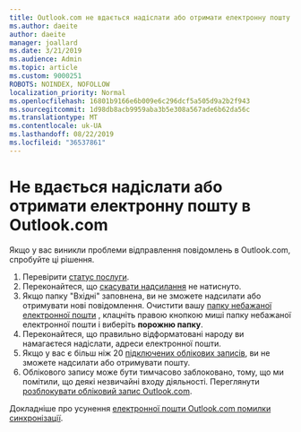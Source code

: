 ```yaml
---
title: Outlook.com не вдається надіслати або отримати електронну пошту
ms.author: daeite
author: daeite
manager: joallard
ms.date: 3/21/2019
ms.audience: Admin
ms.topic: article
ms.custom: 9000251
ROBOTS: NOINDEX, NOFOLLOW
localization_priority: Normal
ms.openlocfilehash: 16801b9166e6b009e6c296dcf5a505d9a2b2f943
ms.sourcegitcommit: 1d98db8acb9959aba3b5e308a567ade6b62da56c
ms.translationtype: MT
ms.contentlocale: uk-UA
ms.lasthandoff: 08/22/2019
ms.locfileid: "36537861"
---
```

# <a name="cant-send-or-receive-email-in-outlookcom"></a>Не вдається надіслати або отримати електронну пошту в Outlook.com

Якщо у вас виникли проблеми відправлення повідомлень в Outlook.com, спробуйте ці рішення.

1. Перевірити [статус послуги](https://go.microsoft.com/fwlink/p/?linkid=837482).
1. Переконайтеся, що [скасувати надсилання](https://outlook.live.com/mail/options/mail/messageContent/undoSend) не натиснуто.
1. Якщо папку "Вхідні" заповнена, ви не зможете надсилати або отримувати нові повідомлення. Очистити вашу [папку небажаної електронної пошти](https://outlook.live.com/mail/junkemail) , клацніть правою кнопкою миші папку небажаної електронної пошти і виберіть **порожню папку**.
1. Переконайтеся, що правильно відформатовані народу ви намагаєтеся надіслати, адреси електронної пошти.
1. Якщо у вас є більш ніж 20 [підключених облікових записів](https://outlook.live.com/mail/options/mail/accounts/connected), ви не зможете надсилати або отримувати пошту.
1. Облікового запису може бути тимчасово заблоковано, тому, що ми помітили, що деякі незвичайні входу діяльності. Переглянути [розблокувати обліковий запис Outlook.com](https://support.office.com/article/f4ad2701-d166-4d8b-8a6a-9af2a1f8a4c4).

Докладніше про усунення [електронної пошти Outlook.com помилки синхронізації](https://support.office.com/article/d39e3341-8d79-4bf1-b3c7-ded602233642).